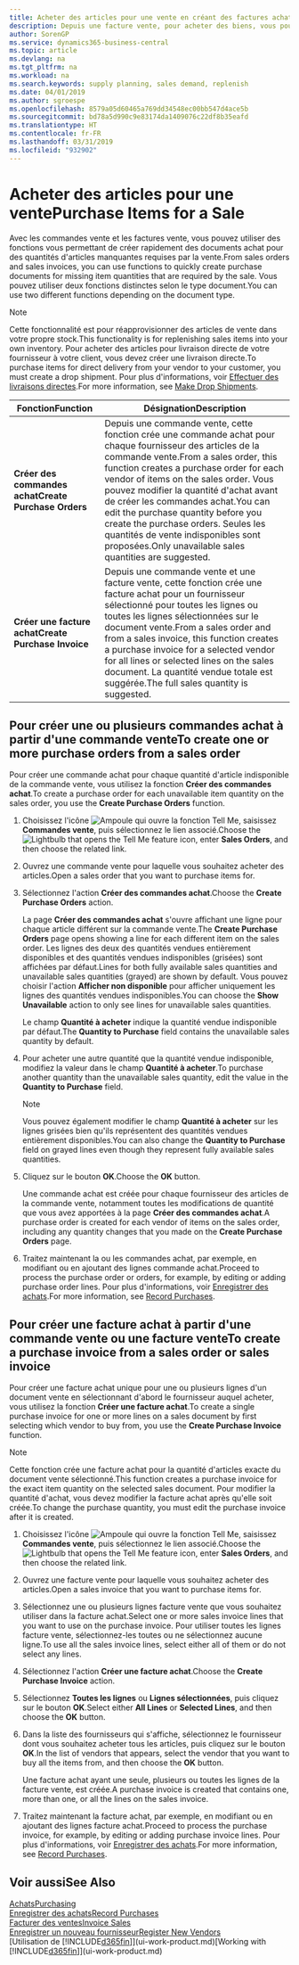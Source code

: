 ```yaml
---
title: Acheter des articles pour une vente en créant des factures achat | Microsoft Docs
description: Depuis une facture vente, pour acheter des biens, vous pouvez créer une facture achat pour un fournisseur.
author: SorenGP
ms.service: dynamics365-business-central
ms.topic: article
ms.devlang: na
ms.tgt_pltfrm: na
ms.workload: na
ms.search.keywords: supply planning, sales demand, replenish
ms.date: 04/01/2019
ms.author: sgroespe
ms.openlocfilehash: 8579a05d60465a769dd34548ec00bb547d4ace5b
ms.sourcegitcommit: bd78a5d990c9e83174da1409076c22df8b35eafd
ms.translationtype: HT
ms.contentlocale: fr-FR
ms.lasthandoff: 03/31/2019
ms.locfileid: "932902"
---
```

# <a name="purchase-items-for-a-sale"></a><span data-ttu-id="5695e-103">Acheter des articles pour une vente</span><span class="sxs-lookup"><span data-stu-id="5695e-103">Purchase Items for a Sale</span></span>
<span data-ttu-id="5695e-104">Avec les commandes vente et les factures vente, vous pouvez utiliser des fonctions vous permettant de créer rapidement des documents achat pour des quantités d'articles manquantes requises par la vente.</span><span class="sxs-lookup"><span data-stu-id="5695e-104">From sales orders and sales invoices, you can use functions to quickly create purchase documents for missing item quantities that are required by the sale.</span></span> <span data-ttu-id="5695e-105">Vous pouvez utiliser deux fonctions distinctes selon le type document.</span><span class="sxs-lookup"><span data-stu-id="5695e-105">You can use two different functions depending on the document type.</span></span>

> [!Note]
> <span data-ttu-id="5695e-106">Cette fonctionnalité est pour réapprovisionner des articles de vente dans votre propre stock.</span><span class="sxs-lookup"><span data-stu-id="5695e-106">This functionality is for replenishing sales items into your own inventory.</span></span> <span data-ttu-id="5695e-107">Pour acheter des articles pour livraison directe de votre fournisseur à votre client, vous devez créer une livraison directe.</span><span class="sxs-lookup"><span data-stu-id="5695e-107">To purchase items for direct delivery from your vendor to your customer, you must create a drop shipment.</span></span> <span data-ttu-id="5695e-108">Pour plus d'informations, voir [Effectuer des livraisons directes](sales-how-drop-shipment.md).</span><span class="sxs-lookup"><span data-stu-id="5695e-108">For more information, see [Make Drop Shipments](sales-how-drop-shipment.md).</span></span>   

|<span data-ttu-id="5695e-109">Fonction</span><span class="sxs-lookup"><span data-stu-id="5695e-109">Function</span></span>|<span data-ttu-id="5695e-110">Désignation</span><span class="sxs-lookup"><span data-stu-id="5695e-110">Description</span></span>|
|--------|-----------|
|<span data-ttu-id="5695e-111">**Créer des commandes achat**</span><span class="sxs-lookup"><span data-stu-id="5695e-111">**Create Purchase Orders**</span></span>|<span data-ttu-id="5695e-112">Depuis une commande vente, cette fonction crée une commande achat pour chaque fournisseur des articles de la commande vente.</span><span class="sxs-lookup"><span data-stu-id="5695e-112">From a sales order, this function creates a purchase order for each vendor of items on the sales order.</span></span> <span data-ttu-id="5695e-113">Vous pouvez modifier la quantité d'achat avant de créer les commandes achat.</span><span class="sxs-lookup"><span data-stu-id="5695e-113">You can edit the purchase quantity before you create the purchase orders.</span></span> <span data-ttu-id="5695e-114">Seules les quantités de vente indisponibles sont proposées.</span><span class="sxs-lookup"><span data-stu-id="5695e-114">Only unavailable sales quantities are suggested.</span></span>
|<span data-ttu-id="5695e-115">**Créer une facture achat**</span><span class="sxs-lookup"><span data-stu-id="5695e-115">**Create Purchase Invoice**</span></span>|<span data-ttu-id="5695e-116">Depuis une commande vente et une facture vente, cette fonction crée une facture achat pour un fournisseur sélectionné pour toutes les lignes ou toutes les lignes sélectionnées sur le document vente.</span><span class="sxs-lookup"><span data-stu-id="5695e-116">From a sales order and from a sales invoice, this function creates a purchase invoice for a selected vendor for all lines or selected lines on the sales document.</span></span> <span data-ttu-id="5695e-117">La quantité vendue totale est suggérée.</span><span class="sxs-lookup"><span data-stu-id="5695e-117">The full sales quantity is suggested.</span></span>|

## <a name="to-create-one-or-more-purchase-orders-from-a-sales-order"></a><span data-ttu-id="5695e-118">Pour créer une ou plusieurs commandes achat à partir d'une commande vente</span><span class="sxs-lookup"><span data-stu-id="5695e-118">To create one or more purchase orders from a sales order</span></span>
<span data-ttu-id="5695e-119">Pour créer une commande achat pour chaque quantité d'article indisponible de la commande vente, vous utilisez la fonction **Créer des commandes achat**.</span><span class="sxs-lookup"><span data-stu-id="5695e-119">To create a purchase order for each unavailable item quantity on the sales order, you use the **Create Purchase Orders** function.</span></span>

1. <span data-ttu-id="5695e-120">Choisissez l'icône ![Ampoule qui ouvre la fonction Tell Me](media/ui-search/search_small.png "Dites-moi ce que vous voulez faire"), saisissez **Commandes vente**, puis sélectionnez le lien associé.</span><span class="sxs-lookup"><span data-stu-id="5695e-120">Choose the ![Lightbulb that opens the Tell Me feature](media/ui-search/search_small.png "Tell me what you want to do") icon, enter **Sales Orders**, and then choose the related link.</span></span>
2. <span data-ttu-id="5695e-121">Ouvrez une commande vente pour laquelle vous souhaitez acheter des articles.</span><span class="sxs-lookup"><span data-stu-id="5695e-121">Open a sales order that you want to purchase items for.</span></span>
3. <span data-ttu-id="5695e-122">Sélectionnez l'action **Créer des commandes achat**.</span><span class="sxs-lookup"><span data-stu-id="5695e-122">Choose the **Create Purchase Orders** action.</span></span>

    <span data-ttu-id="5695e-123">La page **Créer des commandes achat** s'ouvre affichant une ligne pour chaque article différent sur la commande vente.</span><span class="sxs-lookup"><span data-stu-id="5695e-123">The **Create Purchase Orders** page opens showing a line for each different item on the sales order.</span></span> <span data-ttu-id="5695e-124">Les lignes des deux des quantités vendues entièrement disponibles et des quantités vendues indisponibles (grisées) sont affichées par défaut.</span><span class="sxs-lookup"><span data-stu-id="5695e-124">Lines for both fully available sales quantities and unavailable sales quantities (grayed) are shown by default.</span></span> <span data-ttu-id="5695e-125">Vous pouvez choisir l'action **Afficher non disponible** pour afficher uniquement les lignes des quantités vendues indisponibles.</span><span class="sxs-lookup"><span data-stu-id="5695e-125">You can choose the **Show Unavailable** action to only see lines for unavailable sales quantities.</span></span>

    <span data-ttu-id="5695e-126">Le champ **Quantité à acheter** indique la quantité vendue indisponible par défaut.</span><span class="sxs-lookup"><span data-stu-id="5695e-126">The **Quantity to Purchase** field contains the unavailable sales quantity by default.</span></span>
4. <span data-ttu-id="5695e-127">Pour acheter une autre quantité que la quantité vendue indisponible, modifiez la valeur dans le champ **Quantité à acheter**.</span><span class="sxs-lookup"><span data-stu-id="5695e-127">To purchase another quantity than the unavailable sales quantity, edit the value in the **Quantity to Purchase** field.</span></span>

    > [!NOTE]  
    >   <span data-ttu-id="5695e-128">Vous pouvez également modifier le champ **Quantité à acheter** sur les lignes grisées bien qu'ils représentent des quantités vendues entièrement disponibles.</span><span class="sxs-lookup"><span data-stu-id="5695e-128">You can also change the **Quantity to Purchase** field on grayed lines even though they represent fully available sales quantities.</span></span>
5. <span data-ttu-id="5695e-129">Cliquez sur le bouton **OK**.</span><span class="sxs-lookup"><span data-stu-id="5695e-129">Choose the **OK** button.</span></span>

    <span data-ttu-id="5695e-130">Une commande achat est créée pour chaque fournisseur des articles de la commande vente, notamment toutes les modifications de quantité que vous avez apportées à la page **Créer des commandes achat**.</span><span class="sxs-lookup"><span data-stu-id="5695e-130">A purchase order is created for each vendor of items on the sales order, including any quantity changes that you made on the **Create Purchase Orders** page.</span></span>
7. <span data-ttu-id="5695e-131">Traitez maintenant la ou les commandes achat, par exemple, en modifiant ou en ajoutant des lignes commande achat.</span><span class="sxs-lookup"><span data-stu-id="5695e-131">Proceed to process the purchase order or orders, for example, by editing or adding purchase order lines.</span></span> <span data-ttu-id="5695e-132">Pour plus d'informations, voir [Enregistrer des achats](purchasing-how-record-purchases.md).</span><span class="sxs-lookup"><span data-stu-id="5695e-132">For more information, see [Record Purchases](purchasing-how-record-purchases.md).</span></span>


## <a name="to-create-a-purchase-invoice-from-a-sales-order-or-sales-invoice"></a><span data-ttu-id="5695e-133">Pour créer une facture achat à partir d'une commande vente ou une facture vente</span><span class="sxs-lookup"><span data-stu-id="5695e-133">To create a purchase invoice from a sales order or sales invoice</span></span>
<span data-ttu-id="5695e-134">Pour créer une facture achat unique pour une ou plusieurs lignes d'un document vente en sélectionnant d'abord le fournisseur auquel acheter, vous utilisez la fonction **Créer une facture achat**.</span><span class="sxs-lookup"><span data-stu-id="5695e-134">To create a single purchase invoice for one or more lines on a sales document by first selecting which vendor to buy from, you use the **Create Purchase Invoice** function.</span></span>

> [!NOTE]  
>   <span data-ttu-id="5695e-135">Cette fonction crée une facture achat pour la quantité d'articles exacte du document vente sélectionné.</span><span class="sxs-lookup"><span data-stu-id="5695e-135">This function creates a purchase invoice for the exact item quantity on the selected sales document.</span></span> <span data-ttu-id="5695e-136">Pour modifier la quantité d'achat, vous devez modifier la facture achat après qu'elle soit créée.</span><span class="sxs-lookup"><span data-stu-id="5695e-136">To change the purchase quantity, you must edit the purchase invoice after it is created.</span></span>  

1. <span data-ttu-id="5695e-137">Choisissez l'icône ![Ampoule qui ouvre la fonction Tell Me](media/ui-search/search_small.png "Dites-moi ce que vous voulez faire"), saisissez **Commandes vente**, puis sélectionnez le lien associé.</span><span class="sxs-lookup"><span data-stu-id="5695e-137">Choose the ![Lightbulb that opens the Tell Me feature](media/ui-search/search_small.png "Tell me what you want to do") icon, enter **Sales Orders**, and then choose the related link.</span></span>
2. <span data-ttu-id="5695e-138">Ouvrez une facture vente pour laquelle vous souhaitez acheter des articles.</span><span class="sxs-lookup"><span data-stu-id="5695e-138">Open a sales invoice that you want to purchase items for.</span></span>
3. <span data-ttu-id="5695e-139">Sélectionnez une ou plusieurs lignes facture vente que vous souhaitez utiliser dans la facture achat.</span><span class="sxs-lookup"><span data-stu-id="5695e-139">Select one or more sales invoice lines that you want to use on the purchase invoice.</span></span> <span data-ttu-id="5695e-140">Pour utiliser toutes les lignes facture vente, sélectionnez-les toutes ou ne sélectionnez aucune ligne.</span><span class="sxs-lookup"><span data-stu-id="5695e-140">To use all the sales invoice lines, select either all of them or do not select any lines.</span></span>
4. <span data-ttu-id="5695e-141">Sélectionnez l'action **Créer une facture achat**.</span><span class="sxs-lookup"><span data-stu-id="5695e-141">Choose the **Create Purchase Invoice** action.</span></span>
5. <span data-ttu-id="5695e-142">Sélectionnez **Toutes les lignes** ou **Lignes sélectionnées**, puis cliquez sur le bouton **OK**.</span><span class="sxs-lookup"><span data-stu-id="5695e-142">Select either **All Lines** or **Selected Lines**, and then choose the **OK** button.</span></span>  
6. <span data-ttu-id="5695e-143">Dans la liste des fournisseurs qui s'affiche, sélectionnez le fournisseur dont vous souhaitez acheter tous les articles, puis cliquez sur le bouton **OK**.</span><span class="sxs-lookup"><span data-stu-id="5695e-143">In the list of vendors that appears, select the vendor that you want to buy all the items from, and then choose the **OK** button.</span></span>

    <span data-ttu-id="5695e-144">Une facture achat ayant une seule, plusieurs ou toutes les lignes de la facture vente, est créée.</span><span class="sxs-lookup"><span data-stu-id="5695e-144">A purchase invoice is created that contains one, more than one, or all the lines on the sales invoice.</span></span>
7. <span data-ttu-id="5695e-145">Traitez maintenant la facture achat, par exemple, en modifiant ou en ajoutant des lignes facture achat.</span><span class="sxs-lookup"><span data-stu-id="5695e-145">Proceed to process the purchase invoice, for example, by editing or adding purchase invoice lines.</span></span> <span data-ttu-id="5695e-146">Pour plus d'informations, voir [Enregistrer des achats](purchasing-how-record-purchases.md).</span><span class="sxs-lookup"><span data-stu-id="5695e-146">For more information, see [Record Purchases](purchasing-how-record-purchases.md).</span></span>

## <a name="see-also"></a><span data-ttu-id="5695e-147">Voir aussi</span><span class="sxs-lookup"><span data-stu-id="5695e-147">See Also</span></span>
[<span data-ttu-id="5695e-148">Achats</span><span class="sxs-lookup"><span data-stu-id="5695e-148">Purchasing</span></span>](purchasing-manage-purchasing.md)  
[<span data-ttu-id="5695e-149">Enregistrer des achats</span><span class="sxs-lookup"><span data-stu-id="5695e-149">Record Purchases</span></span>](purchasing-how-record-purchases.md)  
[<span data-ttu-id="5695e-150">Facturer des ventes</span><span class="sxs-lookup"><span data-stu-id="5695e-150">Invoice Sales</span></span>](sales-how-invoice-sales.md)  
[<span data-ttu-id="5695e-151">Enregistrer un nouveau fournisseur</span><span class="sxs-lookup"><span data-stu-id="5695e-151">Register New Vendors</span></span>](purchasing-how-register-new-vendors.md)  
<span data-ttu-id="5695e-152">[Utilisation de [!INCLUDE[d365fin](includes/d365fin_md.md)]](ui-work-product.md)</span><span class="sxs-lookup"><span data-stu-id="5695e-152">[Working with [!INCLUDE[d365fin](includes/d365fin_md.md)]](ui-work-product.md)</span></span>
